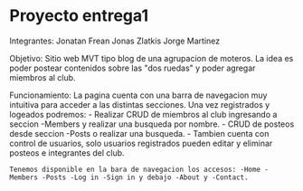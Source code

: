 # Proyecto entrega1

Integrantes: 
    Jonatan Frean
    Jonas Zlatkis
    Jorge Martinez

Objetivo:
    Sitio web MVT tipo blog de una agrupacion de moteros. La idea es poder postear contenidos sobre las "dos ruedas" y poder agregar miembros al club.
    

Funcionamiento:
    La pagina cuenta con una barra de navegacion muy intuitiva para acceder a las distintas secciones.
    Una vez registrados y logeados podremos:
    - Realizar CRUD de miembros al club ingresando a seccion -Members y realizar una busqueda por nombre.
    - CRUD de posteos desde seccion -Posts o realizar una busqueda.
    - Tambien cuenta con control de usuarios, solo usuarios registrados pueden editar y eliminar posteos e integrantes del club.
    
    Tenemos disponible en la bara de navegacion los accesos: -Home -Members -Posts -Log in -Sign in y debajo -About y -Contact.
